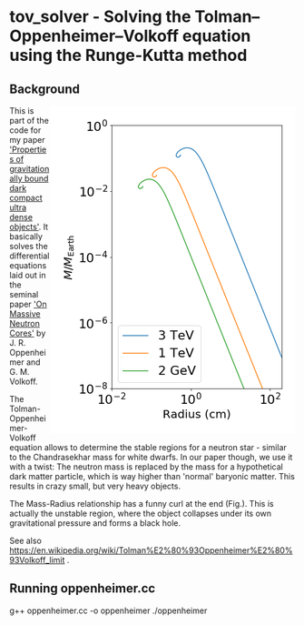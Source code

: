 # tov_solver - Solving the Tolman–Oppenheimer–Volkoff equation using the Runge-Kutta method

## Background

<img align="right" src="https://github.com/cjdietl/tov_solver/blob/master/MR.png">

This is part of the code for my paper ['Properties of gravitationally bound dark compact ultra dense objects'](http://linkinghub.elsevier.com/retrieve/pii/S0370269312001463). It basically solves the differential equations laid out in the seminal paper ['On Massive Neutron Cores'](http://prola.aps.org/abstract/PR/v55/i4/p374_1) by J. R. Oppenheimer and G. M. Volkoff. 

The Tolman-Oppenheimer-Volkoff equation allows to determine the stable regions for a neutron star - similar to the Chandrasekhar mass for white dwarfs. In our paper though, we use it with a twist: The neutron mass is replaced by the mass for a hypothetical dark matter particle, which is way higher than 'normal' baryonic matter. This results in crazy small, but very heavy objects.

The Mass-Radius relationship has a funny curl at the end (Fig.). This is actually the unstable region, where the object collapses under its own gravitational pressure and forms a black hole.

See also https://en.wikipedia.org/wiki/Tolman%E2%80%93Oppenheimer%E2%80%93Volkoff_limit .

## Running oppenheimer.cc
g++ oppenheimer.cc -o oppenheimer
./oppenheimer
